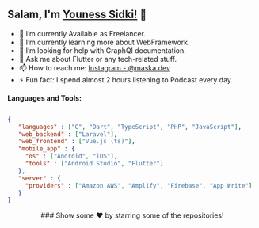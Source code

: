 ## Salam, I'm [Youness Sidki!]() 👋

- 🔭 I’m currently Available as Freelancer.
- 🌱 I’m currently learning more about WebFramework.
- 🤔 I’m looking for help with GraphQl documentation.
- 💬 Ask me about Flutter or any tech-related stuff.
- 📫 How to reach me: [Instagram - @maska.dev](https://www.instagram.com/maska.dev/)
- ⚡ Fun fact: I spend almost 2 hours listening to Podcast every day.

**Languages and Tools:**  
```json

{
   "languages" : ["C", "Dart", "TypeScript", "PHP", "JavaScript"],
   "web_backend" : ["Laravel"],
   "web_frontend" : ["Vue.js (ts)"],
   "mobile_app" : {
     "os" : ["Android", "iOS"],
     "tools" : ["Android Studio", "Flutter"]
   },
   "server" : {
     "providers" : ["Amazon AWS", "Amplify", "Firebase", "App Write"]
   }
}
```

<div align="center">
### Show some ❤️ by starring some of the repositories!
</div>
